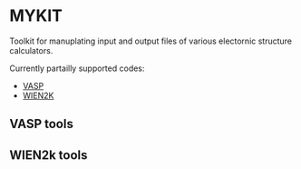 # MYKIT

Toolkit for manuplating input and output files of various electornic structure calculators.

Currently partailly supported codes:

- [VASP](http://www.vasp.at/)
- [WIEN2K](http://susi.theochem.tuwien.ac.at/)

## VASP tools



## WIEN2k tools
